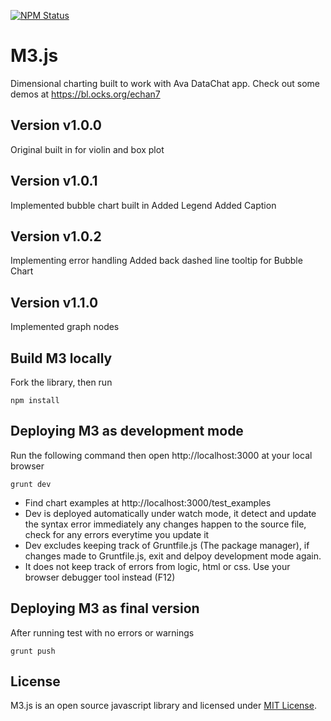 [![NPM Status](https://badge.fury.io/js/dc.svg)](http://badge.fury.io/js/dc)

M3.js
=====

Dimensional charting built to work with Ava DataChat app. Check out some demos at https://bl.ocks.org/echan7 

Version v1.0.0
--------------------
Original built in for violin and box plot

Version v1.0.1
--------------------
Implemented bubble chart built in
Added Legend
Added Caption

Version v1.0.2
--------------------
Implementing error handling
Added back dashed line tooltip for Bubble Chart

Version v1.1.0
--------------------
Implemented graph nodes

Build M3 locally
--------------------
Fork the library, then run
```
npm install
```

Deploying M3 as development mode
---------------------------
Run the following command then open http://localhost:3000 at your local browser
```
grunt dev
```
* Find chart examples at http://localhost:3000/test_examples
* Dev is deployed automatically under watch mode, it detect and update the syntax error immediately any changes happen to the source file, check for any errors everytime you update it
* Dev excludes keeping track of Gruntfile.js (The package manager), if changes made to Gruntfile.js, exit and delpoy development mode again.
* It does not keep track of errors from logic, html or css. Use your browser debugger tool instead (F12)

Deploying M3 as final version
---------------------------
After running test with no errors or warnings
```
grunt push
```

License
--------------------

M3.js is an open source javascript library and licensed under
[MIT License](https://opensource.org/licenses/MIT).
